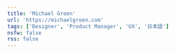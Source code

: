 ```yaml
---
title: 'Michael Groen'
url: 'https://michaelgroen.com'
tags: ['Designer', 'Product Manager', 'UX', '日本語']
nsfw: false
rss: false
---
```

